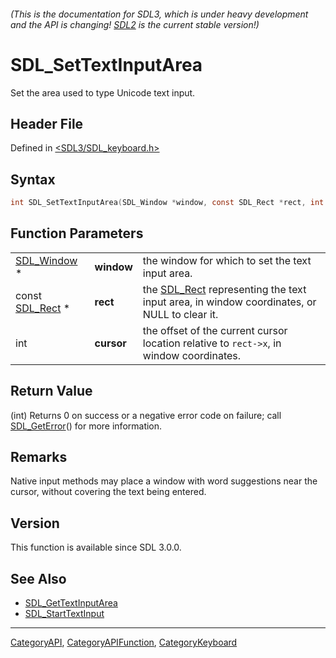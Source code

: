 ###### (This is the documentation for SDL3, which is under heavy development and the API is changing! [SDL2](https://wiki.libsdl.org/SDL2/) is the current stable version!)
# SDL_SetTextInputArea

Set the area used to type Unicode text input.

## Header File

Defined in [<SDL3/SDL_keyboard.h>](https://github.com/libsdl-org/SDL/blob/main/include/SDL3/SDL_keyboard.h)

## Syntax

```c
int SDL_SetTextInputArea(SDL_Window *window, const SDL_Rect *rect, int cursor);
```

## Function Parameters

|                              |            |                                                                                                        |
| ---------------------------- | ---------- | ------------------------------------------------------------------------------------------------------ |
| [SDL_Window](SDL_Window) *   | **window** | the window for which to set the text input area.                                                       |
| const [SDL_Rect](SDL_Rect) * | **rect**   | the [SDL_Rect](SDL_Rect) representing the text input area, in window coordinates, or NULL to clear it. |
| int                          | **cursor** | the offset of the current cursor location relative to `rect->x`, in window coordinates.                |

## Return Value

(int) Returns 0 on success or a negative error code on failure; call
[SDL_GetError](SDL_GetError)() for more information.

## Remarks

Native input methods may place a window with word suggestions near the
cursor, without covering the text being entered.

## Version

This function is available since SDL 3.0.0.

## See Also

- [SDL_GetTextInputArea](SDL_GetTextInputArea)
- [SDL_StartTextInput](SDL_StartTextInput)

----
[CategoryAPI](CategoryAPI), [CategoryAPIFunction](CategoryAPIFunction), [CategoryKeyboard](CategoryKeyboard)

